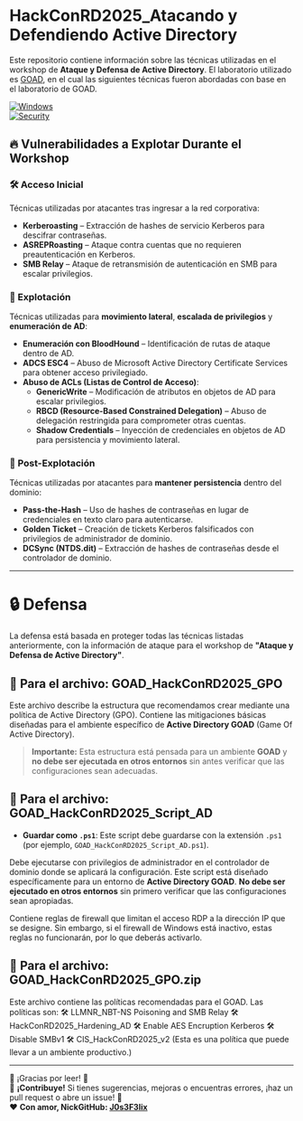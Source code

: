 # HackConRD2025_Atacando y Defendiendo Active Directory

Este repositorio contiene información sobre las técnicas utilizadas en el workshop de **Ataque y Defensa de Active Directory**. El laboratorio utilizado es [GOAD](https://orange-cyberdefense.github.io/GOAD/installation/windows/), en el cual las siguientes técnicas fueron abordadas con base en el laboratorio de GOAD.

[![Windows](https://img.shields.io/badge/Windows-Active%20Directory-blue?style=flat&logo=windows)](https://www.microsoft.com/)  
[![Security](https://img.shields.io/badge/Security-CIS%20Benchmark-critical?style=flat&logo=cybersecurity)](https://www.cisecurity.org/)  

## 🔥 Vulnerabilidades a Explotar Durante el Workshop  

### 🛠️ Acceso Inicial  
Técnicas utilizadas por atacantes tras ingresar a la red corporativa:  
- **Kerberoasting** – Extracción de hashes de servicio Kerberos para descifrar contraseñas.  
- **ASREPRoasting** – Ataque contra cuentas que no requieren preautenticación en Kerberos.  
- **SMB Relay** – Ataque de retransmisión de autenticación en SMB para escalar privilegios.  

### 🚀 Explotación  
Técnicas utilizadas para **movimiento lateral**, **escalada de privilegios** y **enumeración de AD**:  
- **Enumeración con BloodHound** – Identificación de rutas de ataque dentro de AD.  
- **ADCS ESC4** – Abuso de Microsoft Active Directory Certificate Services para obtener acceso privilegiado.  
- **Abuso de ACLs (Listas de Control de Acceso)**:  
  - **GenericWrite** – Modificación de atributos en objetos de AD para escalar privilegios.  
  - **RBCD (Resource-Based Constrained Delegation)** – Abuso de delegación restringida para comprometer otras cuentas.  
  - **Shadow Credentials** – Inyección de credenciales en objetos de AD para persistencia y movimiento lateral.  

### 🎯 Post-Explotación  
Técnicas utilizadas por atacantes para **mantener persistencia** dentro del dominio:  
- **Pass-the-Hash** – Uso de hashes de contraseñas en lugar de credenciales en texto claro para autenticarse.  
- **Golden Ticket** – Creación de tickets Kerberos falsificados con privilegios de administrador de dominio.  
- **DCSync (NTDS.dit)** – Extracción de hashes de contraseñas desde el controlador de dominio.  

---

# 🔒 Defensa

La defensa está basada en proteger todas las técnicas listadas anteriormente, con la información de ataque para el workshop de **"Ataque y Defensa de Active Directory"**.

## 📢 Para el archivo: **GOAD_HackConRD2025_GPO**

Este archivo describe la estructura que recomendamos crear mediante una política de Active Directory (GPO). Contiene las mitigaciones básicas diseñadas para el ambiente específico de **Active Directory GOAD** (Game Of Active Directory). 

> **Importante:** Esta estructura está pensada para un ambiente **GOAD** y **no debe ser ejecutada en otros entornos** sin antes verificar que las configuraciones sean adecuadas.

## 📢 Para el archivo: **GOAD_HackConRD2025_Script_AD**

- **Guardar como `.ps1`**: Este script debe guardarse con la extensión `.ps1` (por ejemplo, `GOAD_HackConRD2025_Script_AD.ps1`).  
  
Debe ejecutarse con privilegios de administrador en el controlador de dominio donde se aplicará la configuración. 
Este script está diseñado específicamente para un entorno de **Active Directory GOAD**. **No debe ser ejecutado en otros entornos** sin primero verificar que las configuraciones sean apropiadas. 

Contiene reglas de firewall que limitan el acceso RDP a la dirección IP que se designe. Sin embargo, si el firewall de Windows está inactivo, estas reglas no funcionarán, por lo que deberás activarlo.

## 📢 Para el archivo: **GOAD_HackConRD2025_GPO.zip**

Este archivo contiene las políticas recomendadas para el GOAD.
Las políticas son:
🛠️ LLMNR_NBT-NS Poisoning and SMB Relay
🛠️ HackConRD2025_Hardening_AD
🛠️ Enable AES Encruption Kerberos
🛠️ Disable SMBv1
🛠️ CIS_HackConRD2025_v2 (Esta es una política que puede llevar a un ambiente productivo.)

---
👾 ¡Gracias por leer! 👾  
📢 **¡Contribuye!** Si tienes sugerencias, mejoras o encuentras errores, ¡haz un pull request o abre un issue! 🚀  
❤️ **Con amor, NickGitHub: [J0s3F3lix](https://github.com/J0s3F3lix)**  

